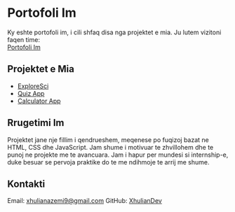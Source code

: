 # Portofoli Im

Ky eshte portofoli im, i cili shfaq disa nga projektet e mia. Ju lutem vizitoni faqen time:  
[Portofoli Im](https://XhulianDev.github.io/portfolio/)

## Projektet e Mia
- [ExploreSci](https://XhulianDev.github.io/exploresci/)
- [Quiz App](https://XhulianDev.github.io/quiz-app/)
- [Calculator App](https://XhulianDev.github.io/calculator-app/)

## Rrugetimi Im
Projektet jane nje fillim i qendrueshem, meqenese po fuqizoj bazat ne HTML, CSS dhe JavaScript. Jam shume i motivuar te zhvillohem dhe te punoj ne projekte me te avancuara. Jam i hapur per mundesi si internship-e, duke besuar se pervoja praktike do te me ndihmoje te arrij me shume.

## Kontakti
Email: [xhulianazemi9@gmail.com](mailto:xhulianazemi9@gmail.com)
GitHub: [XhulianDev](https://github.com/XhulianDev)